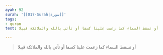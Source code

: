 ```yaml
---
ayah: 92
surah: '[[017-Surah|سورة]]'
tags:
- quran
text: أو تسقط السماء كما زعمت علينا كسفا أو تأتي بالله والملائكة قبيلا

---
```

> أو تسقط السماء كما زعمت علينا كسفا أو تأتي بالله والملائكة قبيلا
